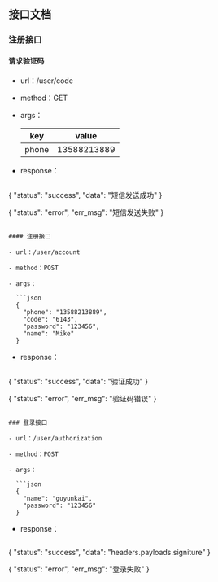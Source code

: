 ## 接口文档

### 注册接口

#### 请求验证码

- url：/user/code

- method：GET

- args：

  | key | value |
  | ------ | ------ |
  | phone | 13588213889 |

- response：

  ```json
{
    "status": "success",
    "data": "短信发送成功"
  }
  
  {
    "status": "error",
  "err_msg": "短信发送失败"
  }
```

#### 注册接口

- url：/user/account

- method：POST

- args：

  ```json
  {
  	"phone": "13588213889",
  	"code": "6143",
  	"password": "123456",
  	"name": "Mike"
  }
  ```

- response：

  ```json
{
    "status": "success",
    "data": "验证成功"
  }
  
  {
    "status": "error",
  "err_msg": "验证码错误"
  }
```

### 登录接口

- url：/user/authorization

- method：POST

- args：

  ```json
  {
    "name": "guyunkai",
  	"password": "123456"
  }
  ```

- response：

  ```json
{
    "status": "success",
    "data": "headers.payloads.signiture"
  }
  
  {
    "status": "error",
  "err_msg": "登录失败"
  }
```


